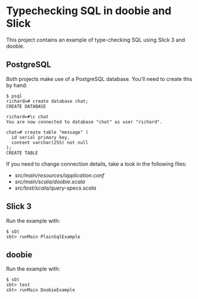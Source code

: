 # Typechecking SQL in doobie and Slick

This project contains an example of type-checking SQL using Slick 3 and doobie.

## PostgreSQL

Both projects make use of a PostgreSQL database.  You'll need to create this by hand:

```
$ psql
richard=# create database chat;
CREATE DATABASE

richard=#\c chat
You are now connected to database "chat" as user "richard".

chat=# create table "message" (
  id serial primary key,
  content varchar(255) not null
);
CREATE TABLE
```

If you need to change connection details, take a look in the following files:

- _src/main/resources/application.conf_
- _src/main/scala/doobie.scala_
- _src/test/scala/query-specs.scala_

## Slick 3

Run the example with:

```
$ sbt
sbt> runMain PlainSqlExample
```

## doobie

Run the example with:

```
$ sbt
sbt> test
sbt> runMain DoobieExample
```